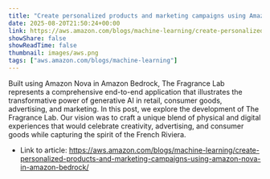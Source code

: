 ```yaml
---
title: "Create personalized products and marketing campaigns using Amazon Nova in Amazon Bedrock"
date: 2025-08-20T21:50:24+00:00
link: https://aws.amazon.com/blogs/machine-learning/create-personalized-products-and-marketing-campaigns-using-amazon-nova-in-amazon-bedrock/
showShare: false
showReadTime: false
thumbnail: images/aws.png
tags: ["aws.amazon.com/blogs/machine-learning"]
---
```

Built using Amazon Nova in Amazon Bedrock, The Fragrance Lab represents a comprehensive end-to-end application that illustrates the transformative power of generative AI in retail, consumer goods, advertising, and marketing. In this post, we explore the development of The Fragrance Lab. Our vision was to craft a unique blend of physical and digital experiences that would celebrate creativity, advertising, and consumer goods while capturing the spirit of the French Riviera.

- Link to article: https://aws.amazon.com/blogs/machine-learning/create-personalized-products-and-marketing-campaigns-using-amazon-nova-in-amazon-bedrock/